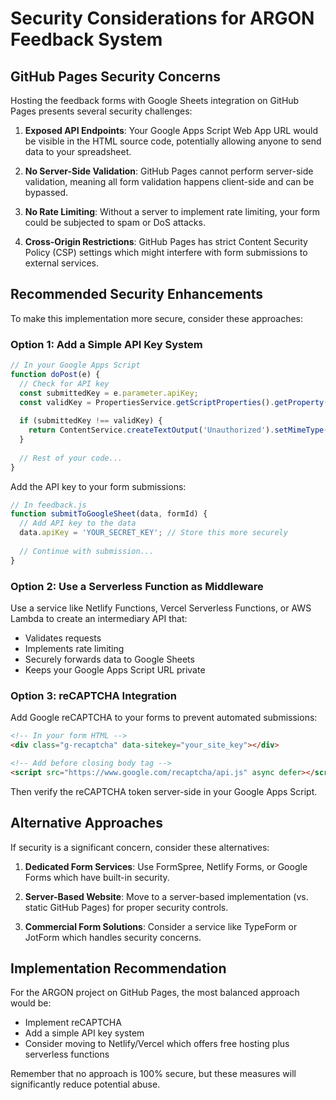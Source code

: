 # Security Considerations for ARGON Feedback System

## GitHub Pages Security Concerns

Hosting the feedback forms with Google Sheets integration on GitHub Pages presents several security challenges:

1. **Exposed API Endpoints**: Your Google Apps Script Web App URL would be visible in the HTML source code, potentially allowing anyone to send data to your spreadsheet.

2. **No Server-Side Validation**: GitHub Pages cannot perform server-side validation, meaning all form validation happens client-side and can be bypassed.

3. **No Rate Limiting**: Without a server to implement rate limiting, your form could be subjected to spam or DoS attacks.

4. **Cross-Origin Restrictions**: GitHub Pages has strict Content Security Policy (CSP) settings which might interfere with form submissions to external services.

## Recommended Security Enhancements

To make this implementation more secure, consider these approaches:

### Option 1: Add a Simple API Key System

```javascript
// In your Google Apps Script
function doPost(e) {
  // Check for API key
  const submittedKey = e.parameter.apiKey;
  const validKey = PropertiesService.getScriptProperties().getProperty('API_KEY');
  
  if (submittedKey !== validKey) {
    return ContentService.createTextOutput('Unauthorized').setMimeType(ContentService.MimeType.TEXT);
  }
  
  // Rest of your code...
}
```

Add the API key to your form submissions:
```javascript
// In feedback.js
function submitToGoogleSheet(data, formId) {
  // Add API key to the data
  data.apiKey = 'YOUR_SECRET_KEY'; // Store this more securely
  
  // Continue with submission...
}
```

### Option 2: Use a Serverless Function as Middleware

Use a service like Netlify Functions, Vercel Serverless Functions, or AWS Lambda to create an intermediary API that:
- Validates requests
- Implements rate limiting
- Securely forwards data to Google Sheets
- Keeps your Google Apps Script URL private

### Option 3: reCAPTCHA Integration

Add Google reCAPTCHA to your forms to prevent automated submissions:

```html
<!-- In your form HTML -->
<div class="g-recaptcha" data-sitekey="your_site_key"></div>

<!-- Add before closing body tag -->
<script src="https://www.google.com/recaptcha/api.js" async defer></script>
```

Then verify the reCAPTCHA token server-side in your Google Apps Script.

## Alternative Approaches

If security is a significant concern, consider these alternatives:

1. **Dedicated Form Services**: Use FormSpree, Netlify Forms, or Google Forms which have built-in security.

2. **Server-Based Website**: Move to a server-based implementation (vs. static GitHub Pages) for proper security controls.

3. **Commercial Form Solutions**: Consider a service like TypeForm or JotForm which handles security concerns.

## Implementation Recommendation

For the ARGON project on GitHub Pages, the most balanced approach would be:
- Implement reCAPTCHA
- Add a simple API key system
- Consider moving to Netlify/Vercel which offers free hosting plus serverless functions

Remember that no approach is 100% secure, but these measures will significantly reduce potential abuse.
